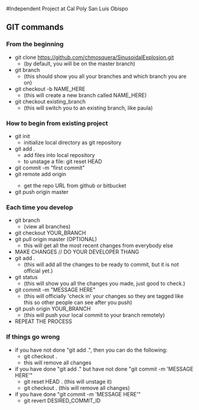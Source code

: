 #Independent Project at Cal Poly San Luis Obispo


## GIT commands
### From the beginning
- git clone https://github.com/chmosquera/SinusoidalExplosion.git
  - (by default, you will be on the master branch)
- git branch 
  - (this should show you all your branches and which branch you are on)
- git checkout -b NAME_HERE
  - (this will create a new branch called NAME_HERE)
- git checkout existing_branch
  - (this will switch you to an existing branch, like paula)

### How to begin from existing project
- git init
  - initialize local directory as git repository
- git add .
  - add files into local repository
  - to unstage a file: git reset HEAD <your file>
- git commit -m "first commit"
- git remote add origin <remote repo URL> 
  - get the repo URL from github or bitbucket
- git push origin master


### Each time you develop
- git branch
  - (view all branches)
- git checkout YOUR_BRANCH
- git pull origin master (OPTIONAL) 
  - this will get all the most recent changes from everybody else
- MAKE CHANGES // DO YOUR DEVELOPER THANG
- git add .
  - (this will add all the changes to be ready to commit, but it is not official yet.)
- git status 
  - (this will show you all the changes you made, just good to check.)
- git commit -m "MESSAGE HERE"
  - (this will officially 'check in' your changes so they are tagged like this so other people can see after you push)
- git push origin YOUR_BRANCH
  - (this will push your local commit to your branch remotely)
- REPEAT THE PROCESS

### If things go wrong
- if you have not done "git add .", then you can do the following: 
  - git checkout .
  - this will remove all changes
- if you have done "git add ." but have not done "git commit -m 'MESSAGE HERE'"
  - git reset HEAD . (this will unstage it)
  - git checkout . (this will remove all changes)
- if you have done "git commit -m 'MESSAGE HERE'" 
  - git revert DESIRED_COMMIT_ID
